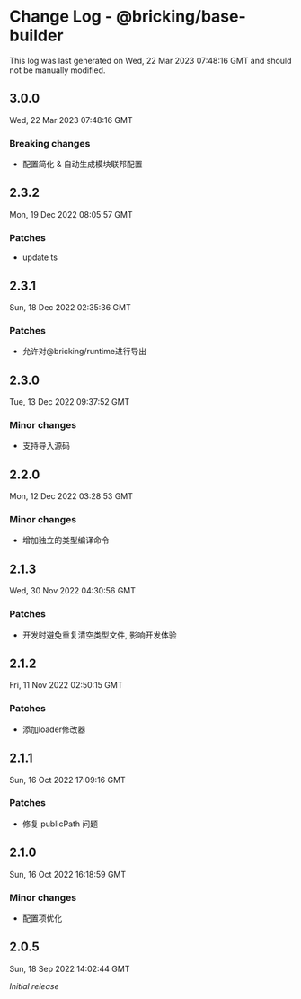 # Change Log - @bricking/base-builder

This log was last generated on Wed, 22 Mar 2023 07:48:16 GMT and should not be manually modified.

## 3.0.0
Wed, 22 Mar 2023 07:48:16 GMT

### Breaking changes

- 配置简化 & 自动生成模块联邦配置

## 2.3.2
Mon, 19 Dec 2022 08:05:57 GMT

### Patches

- update ts

## 2.3.1
Sun, 18 Dec 2022 02:35:36 GMT

### Patches

- 允许对@bricking/runtime进行导出

## 2.3.0
Tue, 13 Dec 2022 09:37:52 GMT

### Minor changes

- 支持导入源码

## 2.2.0
Mon, 12 Dec 2022 03:28:53 GMT

### Minor changes

- 增加独立的类型编译命令

## 2.1.3
Wed, 30 Nov 2022 04:30:56 GMT

### Patches

- 开发时避免重复清空类型文件, 影响开发体验

## 2.1.2
Fri, 11 Nov 2022 02:50:15 GMT

### Patches

- 添加loader修改器

## 2.1.1
Sun, 16 Oct 2022 17:09:16 GMT

### Patches

- 修复 publicPath 问题

## 2.1.0
Sun, 16 Oct 2022 16:18:59 GMT

### Minor changes

- 配置项优化

## 2.0.5
Sun, 18 Sep 2022 14:02:44 GMT

_Initial release_

